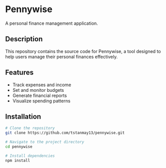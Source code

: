 # Pennywise

A personal finance management application.

## Description

This repository contains the source code for Pennywise, a tool designed to help users manage their personal finances effectively.

## Features

- Track expenses and income
- Set and monitor budgets
- Generate financial reports
- Visualize spending patterns

## Installation

```bash
# Clone the repository
git clone https://github.com/tstanmay13/pennywise.git

# Navigate to the project directory
cd pennywise

# Install dependencies
npm install
``` 